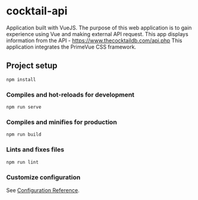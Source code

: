 # cocktail-api

Application built with VueJS. The purpose of this web application is to gain experience using Vue
and making external API request. This app displays information from the API - https://www.thecocktaildb.com/api.php
This application integrates the PrimeVue CSS framework.

## Project setup

```
npm install
```

### Compiles and hot-reloads for development

```
npm run serve
```

### Compiles and minifies for production

```
npm run build
```

### Lints and fixes files

```
npm run lint
```

### Customize configuration

See [Configuration Reference](https://cli.vuejs.org/config/).
